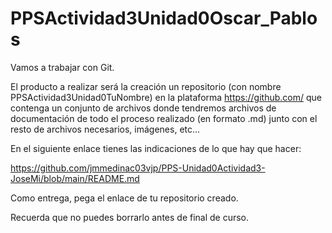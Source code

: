 # PPSActividad3Unidad0Oscar_Pablos
Vamos a trabajar con Git.

El producto a realizar será la creación un repositorio (con nombre PPSActividad3Unidad0TuNombre) en la plataforma https://github.com/ que contenga un conjunto de archivos donde tendremos archivos de documentación de todo el proceso realizado (en formato .md) junto con el resto de archivos necesarios, imágenes, etc...

En el siguiente enlace tienes las indicaciones de lo que hay que hacer: 

https://github.com/jmmedinac03vjp/PPS-Unidad0Actividad3-JoseMi/blob/main/README.md

Como entrega, pega el enlace de tu repositorio creado.

Recuerda que no puedes borrarlo antes de final de curso.


